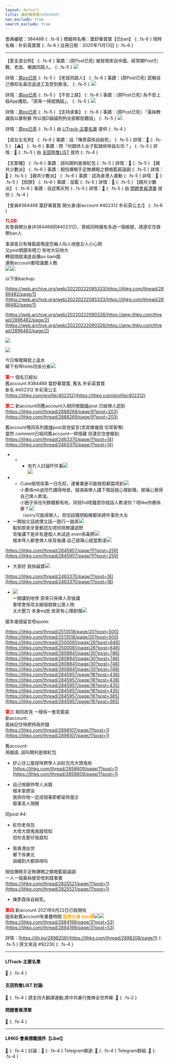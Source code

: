 ```yaml
---
layout: default
title: 葉舒華寶寶(#384468)
nav_exclude: true
search_exclude: true
---
```


會員編號：384468
{: .fs-6 }
標籤時名稱：葉舒華寶寶【已ban】
{: .fs-6 }
現時名稱：朴彩英寶寶
{: .fs-6 }
註冊日期：2020年11月13日
{: .fs-6 }

---

<div class="code-example" markdown="1">

【愛支波台狗】
{: .fs-6 }
事蹟：(原Post已死) 被發現來自中國，經常開Post引戰、老屈、嘲諷同路人。
{: .fs-5 }
![](https://na.cx/i/DzC0cTG.jpg)


詳情：[原po已死](https://lih.kg/beAwHMV)
{: .fs-5 }
【老屈同路人】
{: .fs-6 }
事蹟：(原Post已死) 謊稱自己喺知名黃店返過工及受到欺凌。
{: .fs-5 }
![](https://na.cx/i/i5D6STc.jpg)


詳情：[原po已死](https://lih.kg/2885511)
{: .fs-5 }
【不安上路】
{: .fs-6 }
事蹟：(原Post已死) 為不安上路App護航，「原來一掃就搞掂」。
{: .fs-5 }
![](https://na.cx/i/D0duQBz.jpg)


詳情：[原po已死](https://lih.kg/2768460)
{: .fs-5 }
【支持虐畜】
{: .fs-6 }
事蹟：(原Post已死) 「黃絲教識我以暴制暴 所以我D貓貓狗狗全部都勁聽話」
{: .fs-5 }
![](https://na.cx/i/i4K58o8.jpg)



詳情：[原po已死](https://lih.kg/2837241)
{: .fs-5 }
由 [LITrack-主要名單](#litrack-主要名單) 提供
{: .fs-4 }

</div>
<div class="code-example" markdown="1">

【波台五毛狗】
{: .fs-6 }
事蹟：話「陳彥霖係自殺死」
{: .fs-5 }
詳情：[🔗](https://lih.kg/2825521)
{: .fs-5 }
【⚠️】
{: .fs-6 }
事蹟：問「何𩐳詩入女子監獄係咪益左佢？」
{: .fs-5 }
詳情：[🔗](https://lih.kg/2826639)
{: .fs-5 }
由 [支囝狗隻LIST](#支囝狗隻list-討論) 提供
{: .fs-4 }

</div>
<div class="code-example" markdown="1">

【支那種】
{: .fs-6 }
事蹟：話叫開利是做紅包
{: .fs-5 }
詳情：[🔗](https://lih.kg/igKkmT)
{: .fs-5 }
【親共少數派】
{: .fs-6 }
事蹟：相信爆眼手足無爆眼之類嘅藍屍論調
{: .fs-5 }
詳情：[🔗](https://lih.kg/2825521)
{: .fs-5 }
【親共少數派】
{: .fs-6 }
事蹟：認為香港人暴動
{: .fs-5 }
詳情：[🔗](https://lih.kg/bbAEpBV)
{: .fs-5 }
【假膠】
{: .fs-6 }
事蹟：屈藍
{: .fs-5 }
詳情：[🔗](https://lih.kg/bcOiupV)
{: .fs-5 }
【親共少數派】
{: .fs-6 }
事蹟：自認篤灰狗
{: .fs-5 }
詳情：[🔗](https://lih.kg/iiOzcT)
{: .fs-5 }
由 [問題會員清單](#問題會員清單) 提供
{: .fs-4 }

</div>
<div class="code-example" markdown="1">

【會員#384468 葉舒華寶寶 開分身(新account #402312 朴彩英公主)】
{: .fs-6 }

<a style="color:red"><b>TLDR</b></a>: <br>有會員開分身(#384468同#402312)，曾經同時擁有多過一個帳號，請連尼住做嘢ban人


事源尋日有條藍屍喺度恐嚇人叫人哋屋企人小心啲<br>又post晒圖有晒刀 有咁大玩咁大<br>轉個頭就淆底自爆po bam圖 <br>連刪account都唔識要人教<br>![](https://cdn.lihkg.com/assets/faces/big/sosad.gif)![](https://cdn.lihkg.com/assets/faces/big/clown.gif)

<div class="code-example" markdown="1">

以下係backup:

[https://web.archive.org/web/20220222085333/https://lihkg.com/thread/2896482/page/1](https://web.archive.org/web/20220222085333/https://lihkg.com/thread/2896482/page/1)

[https://web.archive.org/web/20220222090326/https://amp.lihkg.com/thread/2896482/page/2](https://web.archive.org/web/20220222090326/https://amp.lihkg.com/thread/2896482/page/2)

![](https://snipboard.io/3AXKsn.jpg)

![](https://snipboard.io/UcigMx.jpg)

</div>

今日條傻閪就上返水<br>睇下有咩hints佢係分身![](https://cdn.lihkg.com/assets/faces/big/hehe.gif)



<a style="color:red"><b>第一</b></a> 個名已經似 <br>舊account #384468 葉舒華寶寶, 舊名 朴彩英寶寶<br>新名 #402312 朴彩英公主<br>[https://lihkg.com/profile/402312](https://lihkg.com/profile/402312)

<a style="color:red"><b>第二</b></a> 新account同舊account入相同嘅圍爐post 已經俾人認到<br>[https://lihkg.com/thread/2888269/page/9?post=203](https://lihkg.com/thread/2888269/page/9?post=203)


<div class="code-example" markdown="1">

舊account喺同系列圍爐post其他留言(求其揀幾個 佢常客嚟) <br>當然 comment已經同舊account一齊隱藏 但連尼住會睇到:<br>[https://lihkg.com/thread/2463370/page/1?post=14](https://lihkg.com/thread/2463370/page/1?post=14)

- - - 有冇人討論吓件事![](https://cdn.lihkg.com/assets/faces/lomoji/26.png) <br> ![](https://cdn.lihkg.com/assets/faces/normal/smile.gif)
- - Cube廢唔係第一日先知，連畢業册可能做假都揾唔到![](https://cdn.lihkg.com/assets/faces/normal/sosad.gif)<br>小惠係mk過但冇講得咁衰，個演員俾人講下壞話就心理創傷，玻璃心覺得自己俾人欺凌。<br>小圈子係任何群體都有啦，同班frd唔鐘意你就話人欺凌你？唔like你都係罪？![](https://cdn.lihkg.com/assets/faces/lm2/silly.gif)<br>（sorry可能得罪人，但佢段聲明點睇都係將件事吹大左
- 一開始又話放煙又話一路行一路屌![](https://cdn.lihkg.com/assets/faces/pig/heard.gif)<br>點知原來牙愛都認左唔同班無講過野<br>背後講下是非有邊個人未試過 even係毒撚![](https://cdn.lihkg.com/assets/faces/normal/sosad.gif)<br>根本咩人都會俾人係背後講 自己玻璃心就當欺凌![](https://cdn.lihkg.com/assets/faces/pig/heard.gif)

</div>

<div class="code-example" markdown="1">

[https://lihkg.com/thread/2845957/page/11?post=259](https://lihkg.com/thread/2845957/page/11?post=259)

- 大家好 我係綸寶![](https://cdn.lihkg.com/assets/faces/tiger/hello.gif)

</div>

<div class="code-example" markdown="1">

[https://lihkg.com/thread/2463370/page/1?post=18](https://lihkg.com/thread/2463370/page/1?post=18)

- ![](https://na.cx/i/L9CyaEW.png) <br> 一開講到咁慘 原來只係俾人背後講<br>會唔會係佢太細個就做公眾人物 <br>太大壓力 本身eq低 依家有心理創傷![](https://cdn.lihkg.com/assets/faces/pig/heard.gif)

</div>

擺多幾個留言唔quote:

[https://lihkg.com/thread/2513518/page/20?post=500](https://lihkg.com/thread/2513518/page/20?post=500)
[https://lihkg.com/thread/2500081/page/26?post=646](https://lihkg.com/thread/2500081/page/26?post=646)
[https://lihkg.com/thread/2808841/page/30?post=746](https://lihkg.com/thread/2808841/page/30?post=746)
[https://lihkg.com/thread/2808841/page/30?post=748](https://lihkg.com/thread/2808841/page/30?post=748)
[https://lihkg.com/thread/2845957/page/18?post=438](https://lihkg.com/thread/2845957/page/18?post=438)
[https://lihkg.com/thread/2845957/page/18?post=435](https://lihkg.com/thread/2845957/page/18?post=435)
[https://lihkg.com/thread/2845957/page/16?post=385](https://lihkg.com/thread/2845957/page/16?post=385)

<a style="color:red"><b>第三</b></a> 相同政見 一樣係一隻死藍屍<br>新account: <br>黃絲記住咪撚拎政府錢<br>[https://lihkg.com/thread/2898107/page/1?post=1](https://lihkg.com/thread/2898107/page/1?post=1)

<div class="code-example" markdown="1">

舊account:<br>用蝗語, 話叫開利是做紅包

<div class="code-example" markdown="1">

- 好心住公屋就咪撚學人派紅包充大頭鬼啦<br>[https://lihkg.com/thread/2858609/page/1?post=1](https://lihkg.com/thread/2858609/page/1?post=1)

<div class="code-example" markdown="1">

- 自己咁窮仲學人派錢<br>根本笨撚柒<br>我係你地一定成個春節都留係屋企<br>廢事丟人現眼

</div>

同post #4:

<div class="code-example" markdown="1">

<div class="code-example" markdown="1">

- 紅你老母包<br>大唔大頭鬼我就唔知<br>但你支那仔我就知

</div>

- 我香港出世<br>鄉下係東北<br>由細到大都係咁叫

</div>

</div>

</div>

<div class="code-example" markdown="1">

相信爆眼手足無爆眼之類嘅藍屍論調:<br>一人一個黃絲接受唔到既事實<br>[https://lihkg.com/thread/2825521/page/1?post=1](https://lihkg.com/thread/2825521/page/1?post=1)

- 陳彥霖係自殺死。

</div>


<a style="color:red"><b>第四</b></a> 新account 2021年6月22日已經開咗<br>姐係新舊account有重疊時間 <a style="color:orange"><b>姐係分身 ban得</b></a>![](https://cdn.lihkg.com/assets/faces/big/sosad.gif)![](https://cdn.lihkg.com/assets/faces/normal/sosad.gif)<br>[https://lihkg.com/thread/2884199/page/3?post=53](https://lihkg.com/thread/2884199/page/3?post=53)


詳情：[https://lih.kg/2898208](https://lihkg.com/thread/2898208/page/1)
{: .fs-5 }
原文來自 #92230
{: .fs-4 }

</div>

---

#### LITrack-主要名單
[🔗](http://tiny.cc/LITrack_GS)
{: .fs-4 }
#### 支囝狗隻LIST 討論: 
[🔗](https://lih.kg/2908480)
{: .fs-4 }
請支持大翻譯運動,將中共暴行推俾全世界睇: [🔗](https://twitter.com/tgtm_official)
{: .fs-2 }
#### 問題會員清單
[🔗](https://github.com/V4KFDgEw8T/rccnmlhnzv)
{: .fs-4 }

---

#### LIHKG 會員標籤插件【Libel】
[🔗](https://kitce.github.io/libel)
{: .fs-4 }
討論：[🔗](https://lih.kg/2841778)
{: .fs-4 }
Telegram頻道: [🔗](https://t.me/LibelOfficialChannel)
{: .fs-4 }
Telegram群組: [🔗](https://t.me/LibelOfficialGroup)
{: .fs-4 }
